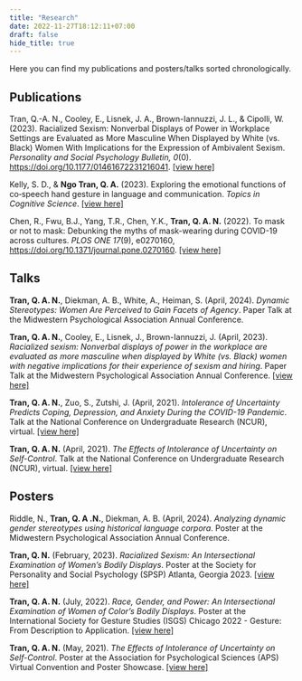 ```yaml
---
title: "Research"
date: 2022-11-27T18:12:11+07:00
draft: false
hide_title: true
---
```


Here you can find my publications and posters/talks sorted chronologically.

## Publications

Tran, Q.-A. N., Cooley, E., Lisnek, J. A., Brown-Iannuzzi, J. L., & Cipolli, W. (2023). Racialized Sexism: Nonverbal Displays of Power in Workplace Settings are Evaluated as More Masculine When Displayed by White (vs. Black) Women With Implications for the Expression of Ambivalent Sexism. *Personality and Social Psychology Bulletin, 0*(0). https://doi.org/10.1177/01461672231216041. [[view here]](/Tranetal2023.pdf)

Kelly, S. D., & **Ngo Tran, Q. A.** (2023). Exploring the emotional functions of co‐speech hand gesture in language and communication. *Topics in Cognitive Science*. [[view here]](/KellyTran2023.pdf)

Chen, R., Fwu, B.J., Yang, T.R., Chen, Y.K., **Tran, Q. A. N.** (2022). To mask or not to mask: Debunking the myths of mask-wearing during COVID-19 across cultures. *PLOS ONE 17*(9), e0270160, https://doi.org/10.1371/journal.pone.0270160. [[view here]](/journal.pone.0270160.pdf)

## Talks

**Tran, Q. A. N.**, Diekman, A. B., White, A., Heiman, S. (April, 2024). *Dynamic Stereotypes: Women Are Perceived to Gain Facets of Agency*. Paper Talk at the Midwestern Psychological Association Annual Conference. 

**Tran, Q. A. N.**, Cooley, E., Lisnek, J., Brown-Iannuzzi, J. (April, 2023). *Racialized sexism: Nonverbal displays of power in the workplace are evaluated as more masculine when displayed by White (vs. Black) women with negative implications for their experience of sexism and hiring*. Paper Talk at the Midwestern Psychological Association Annual Conference. [[view here]](/MPA2023.pdf)

**Tran, Q. A. N.**, Zuo, S., Zutshi, J. (April, 2021). *Intolerance of Uncertainty Predicts Coping, Depression, and Anxiety During the COVID-19 Pandemic*. Talk at the National Conference on Undergraduate Research (NCUR), virtual. [[view here]](/intoleranceofuncertainty_pandemic_presentation.pdf)

**Tran, Q. A. N.** (April, 2021). *The Effects of Intolerance of Uncertainty on Self-Control*. Talk at the National Conference on Undergraduate Research (NCUR), virtual. [[view here]](/intoleranceofuncertainty_selfcontrol_presentation.pdf)

## Posters

Riddle, N., **Tran, Q. A .N.**, Diekman, A. B. (April, 2024). *Analyzing dynamic gender stereotypes using historical language corpora*. Poster at the Midwestern Psychological Association Annual Conference. 

**Tran, Q. N.** (February, 2023). *Racialized Sexism: An Intersectional Examination of Women’s Bodily Displays*. Poster at the Society for Personality and Social Psychology (SPSP) Atlanta, Georgia 2023. [[view here]](/SPSP2023_Tran.pdf)

**Tran, Q. A. N.** (July, 2022). *Race, Gender, and Power: An Intersectional Examination of Women of Color’s Bodily Displays*. Poster at the International Society for Gesture Studies (ISGS) Chicago 2022 - Gesture: From Description to Application. [[view here]](/racegenderpower_isgs_poster.pdf)

**Tran, Q. A. N.** (May, 2021). *The Effects of Intolerance of Uncertainty on Self-Control*. Poster at the Association for Psychological Sciences (APS) Virtual Convention and Poster Showcase. [[view here]](/intoleranceofuncertainty_selfcontrol_Poster.pdf)
